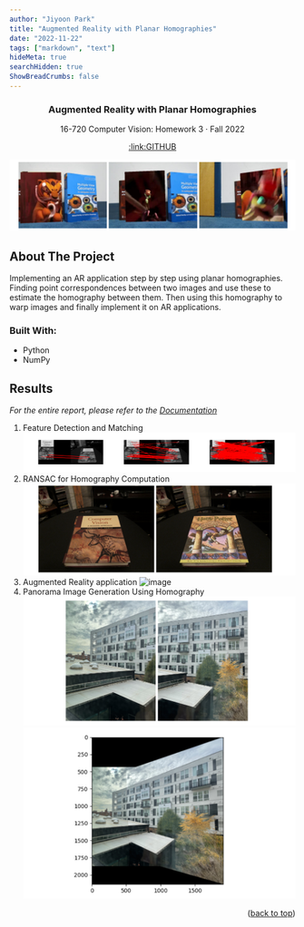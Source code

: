 ```yaml
---
author: "Jiyoon Park"
title: "Augmented Reality with Planar Homographies"
date: "2022-11-22"
tags: ["markdown", "text"]
hideMeta: true
searchHidden: true
ShowBreadCrumbs: false
---
```

<!--https://github.com/othneildrew/Best-README-Template-->
<a name="readme-top"></a>

<div align="center">
  <h3 align="center">Augmented Reality with Planar Homographies</h3>
  <p align="center">
    16-720 Computer Vision: Homework 3 · Fall 2022
  </p>
  <a href="https://github.com/jiyooonp/CMU-FALL-22/tree/main/cv-a/hw3" align="center">:link:GITHUB</a>
</div>

![image](img/hw3_main.png)
<!-- ABOUT THE PROJECT -->
## About The Project

Implementing an AR application step by step using planar homographies. Finding point correspondences between two images and use these
to estimate the homography between them. Then using this homography to warp images and finally implement it on AR applications.


### Built With: 
* Python 
* NumPy


<!-- Results  -->
## Results 

_For the entire report, please refer to the [Documentation](https://github.com/jiyooonp/CMU-FALL-22/blob/main/cv-a/hw3/jiyoonp_hw3.pdf)_


1. Feature Detection and Matching
![image](img/hw3_2.png)
2. RANSAC for Homography Computation
![image](img/hw3_3.png)
3. Augmented Reality application
![image](img/hw3_6.gif)
4. Panorama Image Generation Using Homography 
![image](img/hw3_4.png)
![image](img/hw3_5.png)


<p align="right">(<a href="#readme-top">back to top</a>)</p>